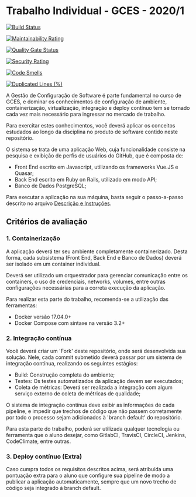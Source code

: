 # Trabalho Individual - GCES - 2020/1

[![Build Status](https://travis-ci.com/byronkamal/Trabalho-Individual-2020-1.svg?branch=master)](https://travis-ci.com/byronkamal/Trabalho-Individual-2020-1)

[![Maintainability Rating](https://sonarcloud.io/api/project_badges/measure?project=byronkamal_Trabalho-Individual-2020-1&metric=sqale_rating)](https://sonarcloud.io/dashboard?id=byronkamal_Trabalho-Individual-2020-1)

[![Quality Gate Status](https://sonarcloud.io/api/project_badges/measure?project=byronkamal_Trabalho-Individual-2020-1&metric=alert_status)](https://sonarcloud.io/dashboard?id=byronkamal_Trabalho-Individual-2020-1)

[![Security Rating](https://sonarcloud.io/api/project_badges/measure?project=byronkamal_Trabalho-Individual-2020-1&metric=security_rating)](https://sonarcloud.io/dashboard?id=byronkamal_Trabalho-Individual-2020-1)

[![Code Smells](https://sonarcloud.io/api/project_badges/measure?project=byronkamal_Trabalho-Individual-2020-1&metric=code_smells)](https://sonarcloud.io/dashboard?id=byronkamal_Trabalho-Individual-2020-1)

[![Duplicated Lines (%)](https://sonarcloud.io/api/project_badges/measure?project=byronkamal_Trabalho-Individual-2020-1&metric=duplicated_lines_density)](https://sonarcloud.io/dashboard?id=byronkamal_Trabalho-Individual-2020-1)

A Gestão de Configuração de Software é parte fundamental no curso de GCES, e dominar os conhecimentos de configuração de ambiente, containerização, virtualização, integração e deploy contínuo tem se tornado cada vez mais necessário para ingressar no mercado de trabalho.

Para exercitar estes conhecimentos, você deverá aplicar os conceitos estudados ao longo da disciplina no produto de software contido neste repositório.

O sistema se trata de uma aplicação Web, cuja funcionalidade consiste na pesquisa e exibição de perfis de usuários do GitHub, que é composta de:

- Front End escrito em Javascript, utilizando os frameworks Vue.JS e Quasar;
- Back End escrito em Ruby on Rails, utilizado em modo API;
- Banco de Dados PostgreSQL;

Para executar a aplicação na sua máquina, basta seguir o passo-a-passo descrito no arquivo [Descrição e Instruções](Descricao-e-Instrucoes.md).

## Critérios de avaliação

### 1. Containerização

A aplicação deverá ter seu ambiente completamente containerizado. Desta forma, cada subsistema (Front End, Back End e Banco de Dados) deverá ser isolado em um container individual.

Deverá ser utilizado um orquestrador para gerenciar comunicação entre os containers, o uso de credenciais, networks, volumes, entre outras configurações necessárias para a correta execução da aplicação.

Para realizar esta parte do trabalho, recomenda-se a utilização das ferramentas:

- Docker versão 17.04.0+
- Docker Compose com sintaxe na versão 3.2+

### 2. Integração contínua

Você deverá criar um 'Fork' deste repositório, onde será desenvolvida sua solução. Nele, cada commit submetido deverá passar por um sistema de integração contínua, realizando os seguintes estágios:

- Build: Construção completa do ambiente;
- Testes: Os testes automatizados da aplicação devem ser executados;
- Coleta de métricas: Deverá ser realizada a integração com algum serviço externo de coleta de métricas de qualidade;

O sistema de integração contínua deve exibir as informações de cada pipeline, e impedir que trechos de código que não passem corretamente por todo o processo sejam adicionados à 'branch default' do repositório.

Para esta parte do trabalho, poderá ser utilizada qualquer tecnologia ou ferramenta que o aluno desejar, como GitlabCI, TravisCI, CircleCI, Jenkins, CodeClimate, entre outras.

### 3. Deploy contínuo (Extra)

Caso cumpra todos os requisitos descritos acima, será atribuída uma pontuação extra para o aluno que configure sua pipeline de modo a publicar a aplicação automaticamente, sempre que um novo trecho de código seja integrado à branch default.
